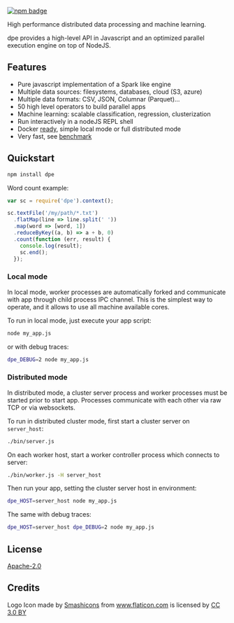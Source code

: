 
[![npm badge](https://img.shields.io/npm/v/dpe.svg)](https://www.npmjs.com/package/dpe)


High performance distributed data processing and machine learning.

dpe provides a high-level API in Javascript and an optimized
parallel execution engine on top of NodeJS.

## Features
* Pure javascript implementation of a Spark like engine
* Multiple data sources: filesystems, databases, cloud (S3, azure)
* Multiple data formats: CSV, JSON, Columnar (Parquet)...
* 50 high level operators to build parallel apps
* Machine learning: scalable classification, regression, clusterization
* Run interactively in a nodeJS REPL shell
* Docker [ready](docker/), simple local mode or full distributed mode
* Very fast, see [benchmark](benchmark/)

## Quickstart
```sh
npm install dpe
```

Word count example: 

```javascript
var sc = require('dpe').context();

sc.textFile('/my/path/*.txt')
  .flatMap(line => line.split(' '))
  .map(word => [word, 1])
  .reduceByKey((a, b) => a + b, 0)
  .count(function (err, result) {
    console.log(result);
    sc.end();
  });
```

### Local mode
In local mode, worker processes are automatically forked and
communicate with app through child process IPC channel. This is
the simplest way to operate, and it allows to use all machine
available cores.

To run in local mode, just execute your app script:
```sh
node my_app.js
```

or with debug traces:
```sh
dpe_DEBUG=2 node my_app.js
```

### Distributed mode
In distributed mode, a cluster server process and worker processes
must be started prior to start app. Processes communicate with each
other via raw TCP or via websockets.

To run in distributed cluster mode, first start a cluster server
on `server_host`:
```sh
./bin/server.js
```

On each worker host, start a worker controller process which connects
to server:
```sh
./bin/worker.js -H server_host
```

Then run your app, setting the cluster server host in environment:
```sh
dpe_HOST=server_host node my_app.js
```

The same with debug traces:
```sh
dpe_HOST=server_host dpe_DEBUG=2 node my_app.js
```

## License

[Apache-2.0](LICENSE)

## Credits

<div>Logo Icon made by <a href="https://www.flaticon.com/authors/smashicons" title="Smashicons">Smashicons</a> from <a href="https://www.flaticon.com/" title="Flaticon">www.flaticon.com</a> is licensed by <a href="http://creativecommons.org/licenses/by/3.0/" title="Creative Commons BY 3.0" target="_blank">CC 3.0 BY</a></div>
